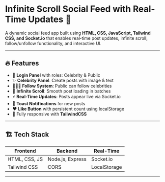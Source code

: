 # Infinite Scroll Social Feed with Real-Time Updates 🚀

A dynamic social feed app built using **HTML, CSS, JavaScript, Tailwind CSS, and Socket.io** that enables real-time post updates, infinite scroll, follow/unfollow functionality, and interactive UI.

---

## 🔥 Features

- 🔐 **Login Panel** with roles: Celebrity & Public
- ✨ **Celebrity Panel**: Create posts with image & text
- 🧑‍🤝‍🧑 **Follow System**: Public can follow celebrities
- 🔁 **Infinite Scroll**: Smooth post loading in batches
- ⚡ **Real-Time Updates**: Posts appear live via Socket.io
- 🔔 **Toast Notifications** for new posts
- ❤️ **Like Button** with persistent count using localStorage
- 📱 Fully responsive with **TailwindCSS**

---

## 🏗 Tech Stack

| Frontend            | Backend             | Real-Time        |
|---------------------|---------------------|------------------|
| HTML, CSS, JS       | Node.js, Express    | Socket.io        |
| Tailwind CSS        | CORS                | LocalStorage     |

---




